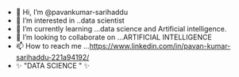 - 👋 Hi, I’m @pavankumar-sarihaddu
- 👀 I’m interested in ..data scientist
- 🌱 I’m currently learning ...data science and Artificial intelligence.
- 💞️ I’m looking to collaborate on ...ARTIFICIAL INTELLIGENCE
- 📫 How to reach me ...https://www.linkedin.com/in/pavan-kumar-sarihaddu-221a94192/
-  ✨ "DATA SCIENCE " ✨ 
<!---
pavankumar-sarihaddu/pavankumar-sarihaddu is a ✨ special ✨ repository because its `README.md` (this file) appears on your GitHub profile.
You can click the Preview link to take a look at your changes.
--->
